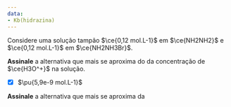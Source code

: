 ```yaml
---
data:
- Kb(hidrazina)
---
```


Considere uma solução tampão $\ce{0,12 mol.L-1}$ em $\ce{NH2NH2}$ e $\ce{0,12 mol.L-1}$ em $\ce{NH2NH3Br}$.

**Assinale** a alternativa que mais se aproxima do da concentração de $\ce{H3O^+}$ na solução.

- [x] $\pu{5,9e-9 mol.L-1}$

**Assinale** a alternativa que mais se aproxima da 